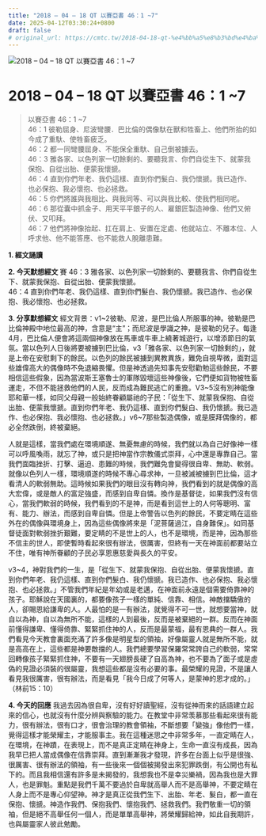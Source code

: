 ```yaml
---
title: "2018 – 04 – 18 QT 以賽亞書 46：1 ~7"
date: 2025-04-12T03:30:24+0800
draft: false
# original_url: https://cmtc.tw/2018-04-18-qt-%e4%bb%a5%e8%b3%bd%e4%ba%9e%e6%9b%b8-46%ef%bc%9a1-7
---
```


![2018 – 04 – 18 QT 以賽亞書 46：1 ~7](/images/qt.jpg   "2018 – 04 – 18 QT 以賽亞書 46：1 ~7")

# 2018 – 04 – 18 QT 以賽亞書 46：1 ~7

> 以賽亞書 46：1 ~7  
> 46：1 彼勒屈身、尼波彎腰．巴比倫的偶像馱在獸和牲畜上、他們所抬的如今成了重馱、使牲畜疲乏。  
> 46：2 都一同彎腰屈身、不能保全重馱、自己倒被擄去。  
> 46：3 雅各家、以色列家一切餘剩的、要聽我言、你們自從生下、就蒙我保抱、自從出胎、便蒙我懷搋。  
> 46：4 直到你們年老、我仍這樣、直到你們髮白、我仍懷搋。我已造作、也必保抱、我必懷抱、也必拯救。  
> 46：5 你們將誰與我相比、與我同等、可以與我比較、使我們相同呢。  
> 46：6 那從囊中抓金子、用天平平銀子的人、雇銀匠製造神像、他們又俯伏、又叩拜。  
> 46：7 他們將神像抬起、扛在肩上、安置在定處、他就站立、不離本位、人呼求他、他不能答應、也不能救人脫離患難。

**1. 經文誦讀**

**2.  今天默想經文**
賽 46：3 雅各家、以色列家一切餘剩的、要聽我言、你們自從生下、就蒙我保抱、自從出胎、便蒙我懷搋。  
46：4 直到你們年老、我仍這樣、直到你們髮白、我仍懷搋。我已造作、也必保抱、我必懷抱、也必拯救。

**3. 分享默想經文**
經文背景：v1\~2彼勒、尼波，是巴比倫人所服事的神。彼勒是巴比倫神殿中地位最高的神，含意是“主”；而尼波是學識之神，是彼勒的兒子。每逢4月，巴比倫人便會將這兩個神像放在馬車或牛車上繞著城遊行，以增添節日的氣氛。當以色列人日後將要被擄到巴比倫，v3「雅各家、以色列家一切餘剩的」，就是上帝在安慰剩下的餘民。以色列的餘民被擄到異教異族，難免自視卑微，面對這些雄偉高大的偶像時不免退縮畏懼。但是神透過先知事先安慰勸勉這些餘民，不要相信這些假象，因為當波斯王塞魯士的軍隊毀壞這些神像後，它們便如貨物被牲畜運走，不但不能拯救他們的人民，反而成為難民逃亡的重擔。V3\~5沒有別神能像耶和華一樣，如同父母親一般始終眷顧屬祂的子民：「從生下、就蒙我保抱、自從出胎、便蒙我懷搋。直到你們年老、我仍這樣、直到你們髮白、我仍懷搋。我已造作、也必保抱、我必懷抱、也必拯救。」v6\~7那些製造偶像，或是膜拜偶像的，都必全然跌倒，終被棄絕。

人就是這樣，當我們處在環境順遂、無憂無慮的時候，我們就以為自己好像神一樣可以呼風喚雨，就忘了神，或只是把神當作宗教儀式崇拜，心中還是專靠自己。當我們面臨挫折、打擊、逼迫、患難的時候，我們難免會變得很自卑、無助、軟弱。就像以色列人一樣，環境順遂的時候不專心尋求神，一旦被滅被擄到巴比倫，這才看清人的軟弱無助。這時候如果我們的眼目沒有轉向神，我們看到的就是偶像的高大宏偉，或是敵人的富足強盛，而感到自卑自憐。換作是基督徒，如果我們沒有信心，當我們軟弱的時候，我們看到的不是神，而是看到這世上的人何等聰明、富有、能力、辦法，而感到自卑自憐。但是上帝警告以色列的餘民，不要定睛在這些外在的偶像與環境身上，因為這些偶像將來是「泥菩薩過江，自身難保」。如同基督徒面對軟弱挫折艱難，要定睛的不是世上的人，也不是環境，而是神，因為那些不信主的世人，即使暫時看起來很有辦法，很厲害，但終有一天在神面前都要站立不住，唯有神所眷顧的子民必享恩惠慈愛與長久的平安。

v3\~4，神對我們的一生，是「從生下、就蒙我保抱、自從出胎、便蒙我懷搋。直到你們年老、我仍這樣、直到你們髮白、我仍懷搋。我已造作、也必保抱、我必懷抱、也必拯救。」不管我們年紀是年幼或是老邁，在神面前永遠是個需要倚靠神的孩子。耶穌說在天國裏的，都要像孩子一樣的單純、信靠、相信。神敵擋驕傲的人，卻賜恩給謙卑的人。人最怕的是一有辦法，就覺得不可一世，就想要當神，就自以為神，自以為無所不能，這樣的人到最後，反而是被棄絕的一群。反而在神面前懂得謙卑、懂得倚靠、緊緊抓住神的人，反而是最蒙福，最有恩典的一群人。我們看見今天教會裏面充滿了許多像是明星型的領袖，好像屬靈人就是無所不能，就是高高在上，這些都是神要敵擋的人。我們總要學習保羅常常誇自己的軟弱，常常回轉像孩子緊緊抓住神，不要有一天翅膀長硬了自高為神，也不要為了面子或是虛偽的見證必須裝的很屬靈，我想這些都是沒有必要的事。最榮耀的見證，不是讓人看見我很厲害，很有辦法，而是看見「我今日成了何等人，是蒙神的恩才成的。」（林前15：10）

**4. 今天的回應**
我過去因為很自卑，沒有好好讀聖經，沒有從神而來的話語建立起來的信心，也就沒有什麼分辨與察驗的能力。在教堂中非常羡慕那些看起來很有能力，很有辦法，很有口才，很會治理的教會領袖，不斷想要「變強」像他們一樣，覺得這樣才能榮耀主，才能服事主。我在這種迷思之中非常多年，一直定睛在人，在環境，在神蹟，在表現上，而不是真正定睛在神身上，生命一直沒有成長，因為我早已把人當成偶像在信靠崇拜。直到漸漸我才發現，許多在台面上似乎是很強、很厲害、很有辦法的領袖，有一些後來一個個被揭發出來犯罪跌倒，有公開也有私下的。而且我相信還有許多是未揭發的，我想我也不是幸災樂禍，因為我也是大罪人，也是罪魁。重點是我們千萬不要過於自卑就高舉人而不是高舉神，不要定睛在人身上而不是專心仰望神。神才是真正從我們生下、出胎、年老、髮白，都一直在保抱、懷搋。神造作我們、保抱我們、懷抱我們、拯救我們。我們敬重一切的領袖，但是絕不高舉任何一個人，而是單單高舉神，將榮耀歸給神，如此自我期許，也與屬靈家人彼此勉勵。

